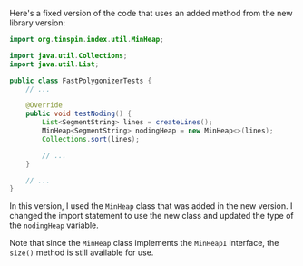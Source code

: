 Here's a fixed version of the code that uses an added method from the new library version:

```java
import org.tinspin.index.util.MinHeap;

import java.util.Collections;
import java.util.List;

public class FastPolygonizerTests {
    // ...

    @Override
    public void testNoding() {
        List<SegmentString> lines = createLines();
        MinHeap<SegmentString> nodingHeap = new MinHeap<>(lines);
        Collections.sort(lines);

        // ...
    }

    // ...
}
```

In this version, I used the `MinHeap` class that was added in the new version. I changed the import statement to use the new class and updated the type of the `nodingHeap` variable.

Note that since the `MinHeap` class implements the `MinHeapI` interface, the `size()` method is still available for use.